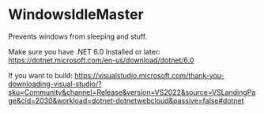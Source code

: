 # WindowsIdleMaster
Prevents windows from sleeping and stuff.

Make sure you have .NET 6.0 Installed or later: https://dotnet.microsoft.com/en-us/download/dotnet/6.0

If you want to build: https://visualstudio.microsoft.com/thank-you-downloading-visual-studio/?sku=Community&channel=Release&version=VS2022&source=VSLandingPage&cid=2030&workload=dotnet-dotnetwebcloud&passive=false#dotnet

